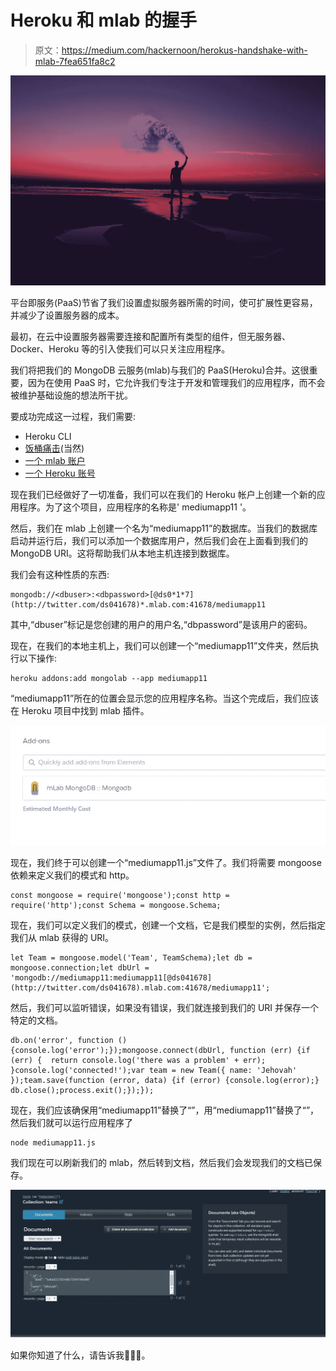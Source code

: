 # Heroku 和 mlab 的握手

> 原文：<https://medium.com/hackernoon/herokus-handshake-with-mlab-7fea651fa8c2>

![](img/84d489f3f5c45f9db55f739007a6400f.png)

平台即服务(PaaS)节省了我们设置虚拟服务器所需的时间，使可扩展性更容易，并减少了设置服务器的成本。

最初，在云中设置服务器需要连接和配置所有类型的组件，但无服务器、Docker、Heroku 等的引入使我们可以只关注应用程序。

我们将把我们的 MongoDB 云服务(mlab)与我们的 PaaS(Heroku)合并。这很重要，因为在使用 PaaS 时，它允许我们专注于开发和管理我们的应用程序，而不会被维护基础设施的想法所干扰。

要成功完成这一过程，我们需要:

*   Heroku CLI
*   [饭桶痛击](https://git-scm.com/download/win)(当然)
*   [一个 mlab 账户](https://www.mlab.com/login/?r=%2Fdatabases%2Fheroku_3wwgk424#users)
*   [一个 Heroku 账号](https://id.heroku.com/login)

现在我们已经做好了一切准备，我们可以在我们的 Heroku 帐户上创建一个新的应用程序。为了这个项目，应用程序的名称是' mediumapp11 '。

然后，我们在 mlab 上创建一个名为“mediumapp11”的数据库。当我们的数据库启动并运行后，我们可以添加一个数据库用户，然后我们会在上面看到我们的 MongoDB URI。这将帮助我们从本地主机连接到数据库。

我们会有这种性质的东西:

```
mongodb://<dbuser>:<dbpassword>[@ds0*1*7](http://twitter.com/ds041678)*.mlab.com:41678/mediumapp11
```

其中,“dbuser”标记是您创建的用户的用户名,“dbpassword”是该用户的密码。

现在，在我们的本地主机上，我们可以创建一个“mediumapp11”文件夹，然后执行以下操作:

```
heroku addons:add mongolab --app mediumapp11
```

“mediumapp11”所在的位置会显示您的应用程序名称。当这个完成后，我们应该在 Heroku 项目中找到 mlab 插件。

![](img/aeecf2f8cba376c0c7210044b2a67ce5.png)

现在，我们终于可以创建一个“mediumapp11.js”文件了。我们将需要 mongoose 依赖来定义我们的模式和 http。

```
const mongoose = require('mongoose');const http = require('http');const Schema = mongoose.Schema;
```

现在，我们可以定义我们的模式，创建一个文档，它是我们模型的实例，然后指定我们从 mlab 获得的 URI。

```
let Team = mongoose.model('Team', TeamSchema);let db = mongoose.connection;let dbUrl = 'mongodb://mediumapp11:mediumapp11[@ds041678](http://twitter.com/ds041678).mlab.com:41678/mediumapp11';
```

然后，我们可以监听错误，如果没有错误，我们就连接到我们的 URI 并保存一个特定的文档。

```
db.on('error', function () {console.log('error');});mongoose.connect(dbUrl, function (err) {if (err) {  return console.log('there was a problem' + err);  }console.log('connected!');var team = new Team({ name: 'Jehovah'  });team.save(function (error, data) {if (error) {console.log(error);} db.close();process.exit();});});
```

现在，我们应该确保用“mediumapp11”替换了“<dbuser>”，用“mediumapp11”替换了“<dbpassword>”，然后我们就可以运行应用程序了</dbpassword></dbuser>

```
node mediumapp11.js
```

我们现在可以刷新我们的 mlab，然后转到文档，然后我们会发现我们的文档已保存。

![](img/3459e06b3dd632ff0105e8acbd155beb.png)

如果你知道了什么，请告诉我👏👏👏。